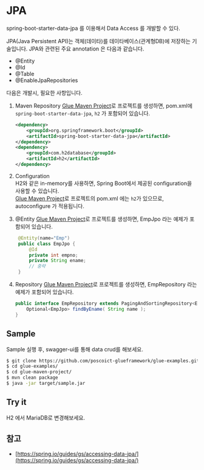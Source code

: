 # JPA

spring-boot-starter-data-jpa 를 이용해서 Data Access 를 개발할 수 있다. 

JPA(Java Persistent API)는 객체(데이타)를 데이타베이스(관계형DB)에 저장하는 기술입니다.
JPA와 관련된 주요 annotation 은 다음과 같습니다.

* @Entity
* @Id
* @Table
* @EnableJpaRepositories

다음은 개발시, 필요한 사항입니다. 

1. Maven Repository
    [Glue Maven Project](../create-project.html#glue_maven_project)로 프로젝트를 생성하면, 
    pom.xml에 `spring-boot-starter-data-jpa`, `h2` 가 포함되어 있습니다. 
    ```xml
    <dependency>
        <groupId>org.springframework.boot</groupId>
        <artifactId>spring-boot-starter-data-jpa</artifactId>
    </dependency>
    <dependency>
        <groupId>com.h2database</groupId>
        <artifactId>h2</artifactId>
    </dependency>
    ```

1. Configuration  
    H2와 같은 in-memory를 사용하면, Spring Boot에서 제공된 configuration을 사용할 수 있습니다.  
    [Glue Maven Project](../create-project.html#glue_maven_project)로 프로젝트의 
    pom.xml 에는 `h2`가 있으므로, autoconfigure 가 적용됩니다.  

1. @Entity
   [Glue Maven Project](../create-project.html#glue_maven_project)로 프로젝트를 생성하면, 
   EmpJpo 라는 예제가 포함되어 있습니다. 
   ```java
    @Entity(name="Emp")
    public class EmpJpo {
        @Id
        private int empno;
        private String ename;
        // 중략
    }
   ```

1. Repository
    [Glue Maven Project](../create-project.html#glue_maven_project)로 프로젝트를 생성하면, 
    EmpRepository 라는 예제가 포함되어 있습니다.
    ```java
    public interface EmpRepository extends PagingAndSortingRepository<EmpJpo, String> {
        Optional<EmpJpo> findByEname( String name );
    }
    ```

## Sample

Sample 실행 후, swagger-ui를 통해 data crud를 해보세요. 

```bash
$ git clone https://github.com/poscoict-glueframework/glue-examples.git
$ cd glue-examples/
$ cd glue-maven-project/
$ mvn clean package
$ java -jar target/sample.jar
```

## Try it

H2 에서 MariaDB로 변경해보세요.

## 참고

* [https://spring.io/guides/gs/accessing-data-jpa/](https://spring.io/guides/gs/accessing-data-jpa/)